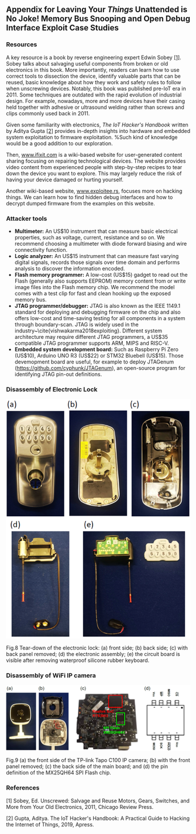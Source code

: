 ## Appendix for Leaving Your *Things* Unattended is No Joke! Memory Bus Snooping and Open Debug Interface Exploit Case Studies

### Resources
A key resource is a book by reverse engineering expert Edwin Sobey [[1]](#1). Sobey talks about salvaging useful components from broken or old electronics in this book. More importantly, readers can learn how to use correct tools to dissection the device, identify valuable parts that can be reused, basic knowledge about how they work and safety rules to follow when unscrewing devices. Notably, this book was published pre-IoT era in 2011. Some techniques are outdated with the rapid evolution of industrial design. For example, nowadays, more and more devices have their casing held together with adhesive or ultrasound welding rather than screws and clips commonly used back in 2011.

Given some familiarity with electronics, *The IoT Hacker's Handbook* written by Aditya Gupta [[2]](#1) provides in-depth insights into hardware and embedded system exploitation to firmware exploitation. %Such kind of knowledge would be a good addition to our exploration.

Then, www.ifixit.com is a wiki-based website for user-generated content sharing focusing on repairing technological devices. The website provides video content from experienced people with step-by-step recipes to tear down the device you want to explore. This may largely reduce the risk of having your device damaged or hurting yourself.

Another wiki-based website, www.exploitee.rs, focuses more on hacking things. We can learn how to find hidden debug interfaces and how to decrypt dumped firmware from the examples on this website.

### Attacker tools
* **Multimeter:** An US\$10 instrument that can measure basic electrical properties, such as voltage, current, resistance and so on. We recommend choosing a multimeter with diode forward biasing and wire connectivity function.
* **Logic analyzer:** An US\$15 instrument that can measure fast varying digital signals, records those signals over time domain and performs analysis to discover the information encoded.
* **Flash memory programmer:** A low-cost (US\$15) gadget to read out the Flash (generally also supports EEPROM) memory content from or write image files into the Flash memory chip. We recommend the model comes with a test clip for fast and clean hooking up the exposed memory bus.
* **JTAG programmer/debugger:** JTAG is also known as the IEEE 1149.1 standard for deploying and debugging firmware on the chip and also offers low-cost and time-saving testing for all components in a system through boundary-scan. JTAG is widely used in the industry~\cite{vishwakarma2018exploiting}. Different system architecture may require different JTAG programmers, a US\$35 compatible JTAG programmer supports ARM, MIPS and RISC-V.
* **Embedded system development board:** Such as Raspberry Pi Zero (US\$10), Arduino UNO R3 (US\$22) or STM32 Bluebell (US\$15). Those devemopment board are useful, for example to deploy JTAGenum (https://github.com/cyphunk/JTAGenum), an open-source program for identifying JTAG pin-out definitions.

### Disassembly of Electronic Lock
<p align = "center"><img src = "./pictures/Lock_teardown.png"></p>
<p align = "left"> Fig.8 Tear-down of the electronic lock: (a) front side; (b) back side; (c) with back panel removed; (d) the electronic assembly; (e) the circuit board is visible after removing waterproof silicone rubber keyboard. </p>

### Disassembly of WiFi IP camera
<p align = "center"><img src = "./pictures/TapoC100_camera.png"></p>
<p align = "left"> Fig.9 (a) the front side of the TP-link Tapo C100 IP camera; (b) with the front panel removed; (c) the back side of the main board; and (d) the pin definition of the MX25QH64 SPI Flash chip. </p>

### References
<a id="1">[1]</a> 
Sobey, Ed. 
Unscrewed: Salvage and Reuse Motors, Gears, Switches, and More from Your Old Electronics,
2011,
Chicago Review Press.

<a id="2">[2]</a> 
Gupta, Aditya.
The IoT Hacker's Handbook: A Practical Guide to Hacking the Internet of Things,
2019,
Apress.
